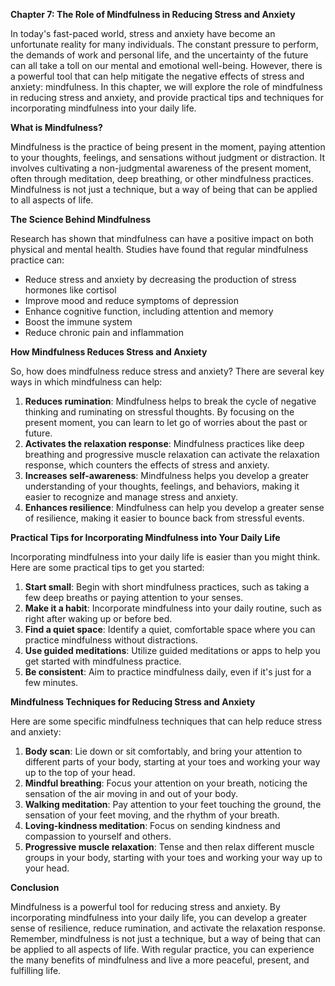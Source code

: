<p><strong>Chapter 7: The Role of Mindfulness in Reducing Stress and Anxiety</strong></p>

<p>In today's fast-paced world, stress and anxiety have become an unfortunate reality for many individuals. The constant pressure to perform, the demands of work and personal life, and the uncertainty of the future can all take a toll on our mental and emotional well-being. However, there is a powerful tool that can help mitigate the negative effects of stress and anxiety: mindfulness. In this chapter, we will explore the role of mindfulness in reducing stress and anxiety, and provide practical tips and techniques for incorporating mindfulness into your daily life.</p>

<p><strong>What is Mindfulness?</strong></p>

<p>Mindfulness is the practice of being present in the moment, paying attention to your thoughts, feelings, and sensations without judgment or distraction. It involves cultivating a non-judgmental awareness of the present moment, often through meditation, deep breathing, or other mindfulness practices. Mindfulness is not just a technique, but a way of being that can be applied to all aspects of life.</p>

<p><strong>The Science Behind Mindfulness</strong></p>

<p>Research has shown that mindfulness can have a positive impact on both physical and mental health. Studies have found that regular mindfulness practice can:</p>

<ul>
<li>Reduce stress and anxiety by decreasing the production of stress hormones like cortisol</li>
<li>Improve mood and reduce symptoms of depression</li>
<li>Enhance cognitive function, including attention and memory</li>
<li>Boost the immune system</li>
<li>Reduce chronic pain and inflammation</li>
</ul>

<p><strong>How Mindfulness Reduces Stress and Anxiety</strong></p>

<p>So, how does mindfulness reduce stress and anxiety? There are several key ways in which mindfulness can help:</p>

<ol>
<li><strong>Reduces rumination</strong>: Mindfulness helps to break the cycle of negative thinking and ruminating on stressful thoughts. By focusing on the present moment, you can learn to let go of worries about the past or future.</li>
<li><strong>Activates the relaxation response</strong>: Mindfulness practices like deep breathing and progressive muscle relaxation can activate the relaxation response, which counters the effects of stress and anxiety.</li>
<li><strong>Increases self-awareness</strong>: Mindfulness helps you develop a greater understanding of your thoughts, feelings, and behaviors, making it easier to recognize and manage stress and anxiety.</li>
<li><strong>Enhances resilience</strong>: Mindfulness can help you develop a greater sense of resilience, making it easier to bounce back from stressful events.</li>
</ol>

<p><strong>Practical Tips for Incorporating Mindfulness into Your Daily Life</strong></p>

<p>Incorporating mindfulness into your daily life is easier than you might think. Here are some practical tips to get you started:</p>

<ol>
<li><strong>Start small</strong>: Begin with short mindfulness practices, such as taking a few deep breaths or paying attention to your senses.</li>
<li><strong>Make it a habit</strong>: Incorporate mindfulness into your daily routine, such as right after waking up or before bed.</li>
<li><strong>Find a quiet space</strong>: Identify a quiet, comfortable space where you can practice mindfulness without distractions.</li>
<li><strong>Use guided meditations</strong>: Utilize guided meditations or apps to help you get started with mindfulness practice.</li>
<li><strong>Be consistent</strong>: Aim to practice mindfulness daily, even if it's just for a few minutes.</li>
</ol>

<p><strong>Mindfulness Techniques for Reducing Stress and Anxiety</strong></p>

<p>Here are some specific mindfulness techniques that can help reduce stress and anxiety:</p>

<ol>
<li><strong>Body scan</strong>: Lie down or sit comfortably, and bring your attention to different parts of your body, starting at your toes and working your way up to the top of your head.</li>
<li><strong>Mindful breathing</strong>: Focus your attention on your breath, noticing the sensation of the air moving in and out of your body.</li>
<li><strong>Walking meditation</strong>: Pay attention to your feet touching the ground, the sensation of your feet moving, and the rhythm of your breath.</li>
<li><strong>Loving-kindness meditation</strong>: Focus on sending kindness and compassion to yourself and others.</li>
<li><strong>Progressive muscle relaxation</strong>: Tense and then relax different muscle groups in your body, starting with your toes and working your way up to your head.</li>
</ol>

<p><strong>Conclusion</strong></p>

<p>Mindfulness is a powerful tool for reducing stress and anxiety. By incorporating mindfulness into your daily life, you can develop a greater sense of resilience, reduce rumination, and activate the relaxation response. Remember, mindfulness is not just a technique, but a way of being that can be applied to all aspects of life. With regular practice, you can experience the many benefits of mindfulness and live a more peaceful, present, and fulfilling life.</p>
